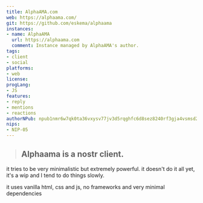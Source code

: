```yaml
---
title: AlphaAMA.com
web: https://alphaama.com/
git: https://github.com/eskema/alphaama
instances:
- name: AlphaAMA
  url: https://alphaama.com
  comment: Instance managed by AlphaAMA's author.
tags:
- client
- social
platforms:
- web
license: 
progLang:
- JS
features:
- reply
- mentions
- reactions
authorNPub: npub1nmr6w7qk0ta36vxysv77jv3d5rqghfc6d8sez8240rf3gja4vsmsd2yha8  
nips:
- NIP-05
---
```


> ## Alphaama is a nostr client.

it tries to be very minimalistic but extremely powerful. it doesn't do it all yet, it's a wip and I tend to do things slowly.

it uses vanilla html, css and js, no frameworks and very minimal dependencies 